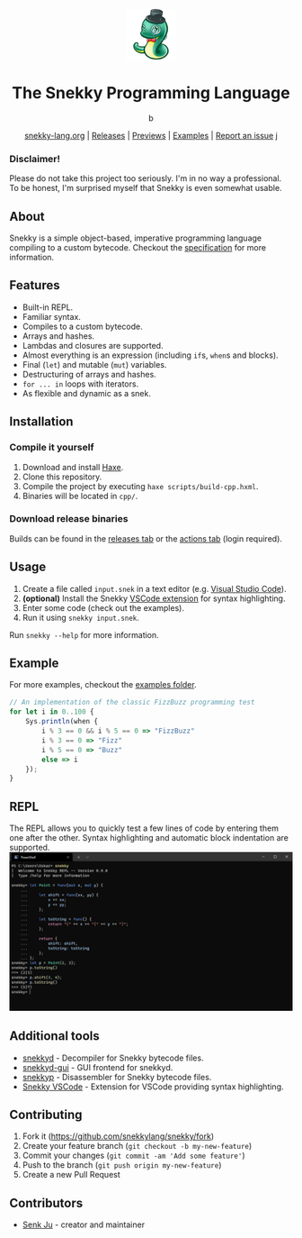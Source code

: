 <div align="center">
<p>
    <img width="90" src="assets/logo.png">
</p>
<h1>The Snekky Programming Language</h1>

b

[snekky-lang.org](https://snekky-lang.org) |
[Releases](https://github.com/snekkylang/snekky/releases) |
[Previews](https://github.com/snekkylang/snekky/actions) |
[Examples](https://github.com/snekkylang/snekky/tree/master/examples) |
[Report an issue](https://github.com/snekkylang/snekky/issues)
j
</div>

### Disclaimer!
Please do not take this project too seriously. I'm in no way a professional. To be honest, I'm surprised myself that Snekky is even somewhat usable.

## About
Snekky is a simple object-based, imperative programming language compiling to a custom bytecode. Checkout the [specification](spec) for more information.
## Features
- Built-in REPL.
- Familiar syntax.
- Compiles to a custom bytecode.
- Arrays and hashes.
- Lambdas and closures are supported.
- Almost everything is an expression (including `if`s, `when`s and blocks).
- Final (`let`) and mutable (`mut`) variables.
- Destructuring of arrays and hashes.
- `for ... in` loops with iterators.
- As flexible and dynamic as a snek.

## Installation

### Compile it yourself
1. Download and install [Haxe](https://haxe.org/).
2. Clone this repository.
3. Compile the project by executing `haxe scripts/build-cpp.hxml`.
4. Binaries will be located in `cpp/`.

### Download release binaries
Builds can be found in the [releases tab](https://github.com/snekkylang/snekky/releases) or the [actions tab](https://github.com/snekkylang/snekky/actions) (login required).

## Usage

1. Create a file called `input.snek` in a text editor (e.g. [Visual Studio Code](https://code.visualstudio.com/)).
2. **(optional)** Install the Snekky [VSCode extension](https://github.com/snekkylang/snekky-vscode) for syntax highlighting.
3. Enter some code (check out the examples).
4. Run it using `snekky input.snek`.

Run `snekky --help` for more information.

## Example
For more examples, checkout the [examples folder](https://github.com/snekkylang/snekky/tree/master/examples).
```js
// An implementation of the classic FizzBuzz programming test
for let i in 0..100 {
    Sys.println(when {
        i % 3 == 0 && i % 5 == 0 => "FizzBuzz"
        i % 3 == 0 => "Fizz"
        i % 5 == 0 => "Buzz"
        else => i
    });
}
```

## REPL

The REPL allows you to quickly test a few lines of code by entering them one after the other. Syntax highlighting and automatic block indentation are supported.
![REPL](assets/repl.png)

## Additional tools

- [snekkyd](https://github.com/snekkylang/snekkyd) - Decompiler for Snekky bytecode files.
- [snekkyd-gui](https://github.com/snekkylang/snekkyd-gui) - GUI frontend for snekkyd.
- [snekkyp](https://github.com/snekkylang/snekkyp) - Disassembler for Snekky bytecode files.
- [Snekky VSCode](https://github.com/snekkylang/snekky-vscode) - Extension for VSCode providing syntax highlighting.

## Contributing

1. Fork it (<https://github.com/snekkylang/snekky/fork>)
2. Create your feature branch (`git checkout -b my-new-feature`)
3. Commit your changes (`git commit -am 'Add some feature'`)
4. Push to the branch (`git push origin my-new-feature`)
5. Create a new Pull Request

## Contributors

- [Senk Ju](https://github.com/SenkJu) - creator and maintainer
